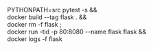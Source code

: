 PYTHONPATH=src pytest -s && \
docker build --tag flask . && \
docker rm -f flask ; \
docker run -tid -p 80:8080 --name flask flask && \
docker logs -f flask
